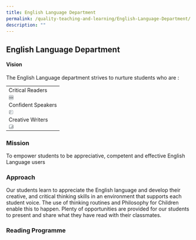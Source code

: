 ```yaml
---
title: English Language Department
permalink: /quality-teaching-and-learning/English-Language-Department/
description: ""
---
```

## English Language Department

#### Vision

The English Language department strives to nurture students who are :



|                    |
|--------------------|
| Critical Readers   |
| <img style="width: 10%;" src="/images/EL1.png" align = "left" />          |
| Confident Speakers |
| <img style="width: 10%;" src="/images/EL2.png" align = "left" />          |
| Creative Writers   |
| <img style="width: 10%;" src="/images/EL3.png" align = "left" />            |


### Mission


To empower students to be appreciative, competent and effective English Language users

### Approach


Our students learn to appreciate the English language and develop their creative, and critical thinking skills in an environment that supports each student voice. The use of thinking routines and Philosophy for Children enable this to happen. Plenty of opportunities are provided for our students to present and share what they have read with their classmates. 

### Reading Programme


